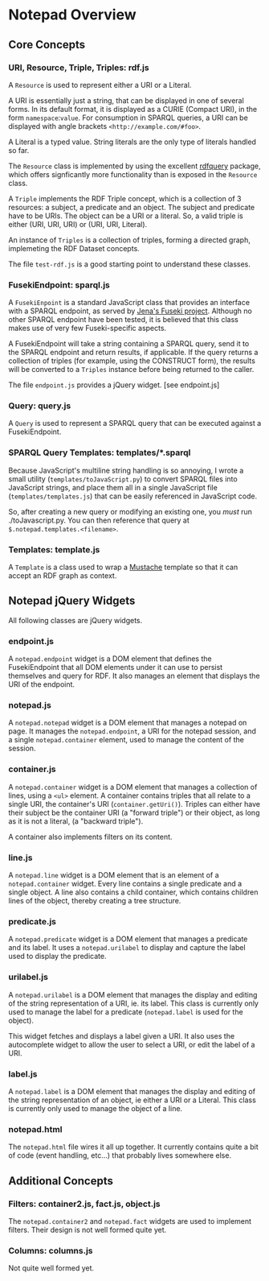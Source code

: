 Notepad Overview
================

Core Concepts
-------------

### URI, Resource, Triple, Triples: rdf.js

A `Resource` is used to represent either a URI or a Literal.

A URI is essentially just a string, that can be displayed in one of several forms.  In its default format, it is displayed as a CURIE (Compact URI), in the form `namespace`:`value`.  For consumption in SPARQL queries, a URI can be displayed with angle brackets `<http://example.com/#foo>`.

A Literal is a typed value.  String literals are the only type of literals handled so far.

The `Resource` class is implemented by using the excellent [rdfquery](http://code.google.com/p/rdfquery/) package, which offers signficantly more functionality than is exposed in the `Resource` class.

A `Triple` implements the RDF Triple concept, which is a collection of 3 resources: a subject, a predicate and an object.  The subject and predicate have to be URIs.  The object can be a URI or a literal. So, a valid triple is either (URI, URI, URI) or (URI, URI, Literal).

An instance of `Triples` is a collection of triples, forming a directed graph, implemeting the RDF Dataset concepts.

The file `test-rdf.js` is a good starting point to understand these classes.


### FusekiEndpoint: sparql.js

A `FusekiEnpoint` is a standard JavaScript class that provides an interface with a SPARQL endpoint, as served by [Jena's Fuseki project](http://jena.apache.org/documentation/serving_data).  Although no other SPARQL endpoint have been tested, it is believed that this class makes use of very few Fuseki-specific aspects.

A FusekiEndpoint will take a string containing a SPARQL query, send it to the SPARQL endpoint and return results, if applicable.  If the query returns a collection of triples (for example, using the CONSTRUCT form), the results will be converted to a `Triples` instance before being returned to the caller.

The file `endpoint.js` provides a jQuery widget. [see endpoint.js]


### Query: query.js

A `Query` is used to represent a SPARQL query that can be executed against a FusekiEndpoint.

### SPARQL Query Templates: templates/*.sparql

Because JavaScript's multiline string handling is so annoying, I wrote a small utility (`templates/toJavaScript.py`) to convert SPARQL files into JavaScript strings, and place them all in a single JavaScript file (`templates/templates.js`) that can be easily referenced in JavaScript code.

So, after creating a new query or modifying an existing one, you *must* run ./toJavascript.py.  You can then reference that query at `$.notepad.templates.<filename>`.


### Templates: template.js

A `Template` is a class used to wrap a [Mustache](http://mustache.github.com/) template so that it can accept an RDF graph as context.


## Notepad jQuery Widgets

All following classes are jQuery widgets.

### endpoint.js

A `notepad.endpoint` widget is a DOM element that defines the FusekiEndpoint that all DOM elements under it can use to persist themselves and query for RDF.  It also manages an element that displays the URI of the endpoint.

### notepad.js

A `notepad.notepad` widget is a DOM element that manages a notepad on page.  It manages the `notepad.endpoint`, a URI for the notepad session, and a single `notepad.container` element, used to manage the content of the session.

### container.js

A `notepad.container` widget is a DOM element that manages a collection of lines, using a `<ul>` element.  A container contains triples that all relate to a single URI, the container's URI (`container.getUri()`).  Triples can either have their subject be the container URI (a "forward triple") or their object, as long as it is not a literal, (a "backward triple").

A container also implements filters on its content.

### line.js

A `notepad.line` widget is a DOM element that is an element of a `notepad.container` widget.  Every line contains a single predicate and a single object.  A line also contains a child container, which contains children lines of the object, thereby creating a tree structure.

### predicate.js

A `notepad.predicate` widget is a DOM element that manages a predicate and its label.  It uses a `notepad.urilabel` to display and capture the label used to display the predicate.


### urilabel.js

A `notepad.urilabel` is a DOM element that manages the display and editing of the string representation of a URI, ie. its label.  This class is currently only used to manage the label for a predicate (`notepad.label` is used for the object).

This widget fetches and displays a label given a URI.  It also uses the autocomplete widget to allow the user to select a URI, or edit the label of a URI.

### label.js

A `notepad.label` is a DOM element that manages the display and editing of the string representation of an object, ie either a URI or a Literal.  This class is currently only used to manage the object of a line.


### notepad.html

The `notepad.html` file wires it all up together.  It currently contains quite a bit of code (event handling, etc…) that probably lives somewhere else.


## Additional Concepts

### Filters: container2.js, fact.js, object.js

The `notepad.container2` and `notepad.fact` widgets are used to implement filters.  Their design is not well formed quite yet.


### Columns: columns.js

Not quite well formed yet.